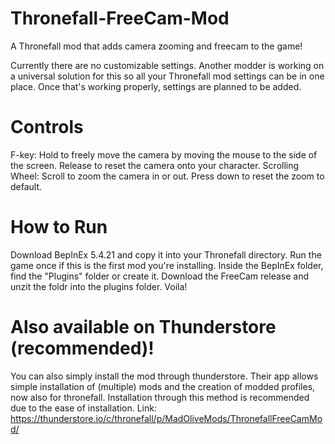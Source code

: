 # Thronefall-FreeCam-Mod
A Thronefall mod that adds camera zooming and freecam to the game!

Currently there are no customizable settings. Another modder is working on a universal solution for this so all your Thronefall mod settings can be in one place. Once that's working properly, settings are planned to be added.

# Controls
F-key: Hold to freely move the camera by moving the mouse to the side of the screen. Release to reset the camera onto your character.
Scrolling Wheel: Scroll to zoom the camera in or out. Press down to reset the zoom to default.

# How to Run
Download BepInEx 5.4.21 and copy it into your Thronefall directory. Run the game once if this is the first mod you're installing. Inside the BepInEx folder, find the "Plugins" folder or create it. Download the FreeCam release and unzit the foldr into the plugins folder. Voila!

# Also available on Thunderstore (recommended)!
You can also simply install the mod through thunderstore. Their app allows simple installation of (multiple) mods and the creation of modded profiles, now also for thronefall. Installation through this method is recommended due to the ease of installation.
Link: https://thunderstore.io/c/thronefall/p/MadOliveMods/ThronefallFreeCamMod/
